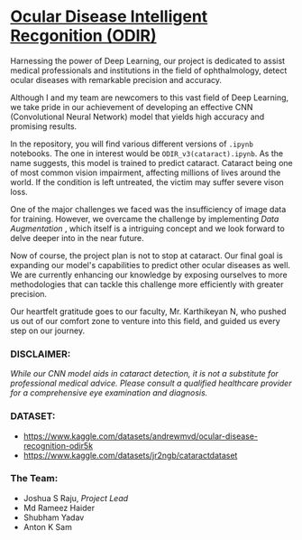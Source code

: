 # <u>Ocular Disease Intelligent Recgonition (ODIR)</u>


Harnessing the power of Deep Learning, our project is dedicated to assist medical professionals and institutions in the field of ophthalmology, detect ocular diseases with remarkable precision and accuracy.


Although I and my team are newcomers to this vast field of Deep Learning, we take pride in our achievement of developing an effective CNN (Convolutional Neural Network) model that yields high accuracy and promising results.

In the repository, you will find various different versions of `.ipynb` notebooks. The one in interest would be `ODIR_v3(cataract).ipynb`. As the name suggests, this model is trained to predict cataract. Cataract being one of most common vision impairment, affecting millions of lives around the world. If the condition is left untreated, the victim may suffer severe vison loss.

One of the major challenges we faced was the insufficiency of image data for training. However, we overcame the challenge by implementing *Data Augmentation* , which itself is a intriguing concept and we look forward to delve deeper into in the near future.


Now of course, the project plan is not to stop at cataract. Our final goal is expanding our model's capabilities to predict other ocular diseases as well. We are currently enhancing our knowledge by exposing ourselves to more methodologies that can tackle this challenge more efficiently with greater precision.


Our heartfelt gratitude goes to our faculty, Mr. Karthikeyan N, who pushed us out of our comfort zone to venture into this field, and guided us every step on our journey.

### **DISCLAIMER:**

*While our CNN model aids in cataract detection, it is not a substitute for professional medical advice. Please consult a qualified healthcare provider for a comprehensive eye examination and diagnosis.*

### **DATASET:**

- https://www.kaggle.com/datasets/andrewmvd/ocular-disease-recognition-odir5k 
- https://www.kaggle.com/datasets/jr2ngb/cataractdataset

### The Team:
- Joshua S Raju, *Project Lead*
-  Md Rameez Haider
-  Shubham Yadav
-  Anton K Sam
